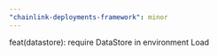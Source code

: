 ```yaml
---
"chainlink-deployments-framework": minor
---
```


feat(datastore): require DataStore in environment Load
